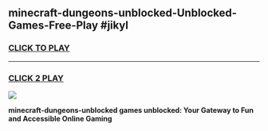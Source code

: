 
## minecraft-dungeons-unblocked-Unblocked-Games-Free-Play #jikyl
<h3>
<a href="https://us.freeplayer.one?title=minecraft-dungeons-unblocked&ref=9M">CLICK TO PLAY</a></h3>
<hr>

<h3>
<a href="https://us.freeplayer.one?title=minecraft-dungeons-unblocked&ref=9M">CLICK 2 PLAY</a>
  
</h3>

<a href="https://us.freeplayer.one?title=minecraft-dungeons-unblocked&ref=9M"><img src="https://clearcache.store/games.png"></a>


**minecraft-dungeons-unblocked games unblocked: Your Gateway to Fun and Accessible Online Gaming**
